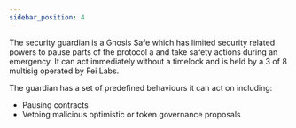 ```yaml
---
sidebar_position: 4
---
```

The security guardian is a Gnosis Safe which has limited security related powers to pause parts of the protocol a and take safety actions during an emergency. It can act immediately without a timelock and is held by a 3 of 8 multisig operated by Fei Labs.

The guardian has a set of predefined behaviours it can act on including:
- Pausing contracts
- Vetoing malicious optimistic or token governance proposals